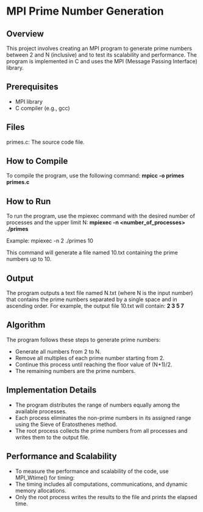 # MPI Prime Number Generation

## Overview
This project involves creating an MPI program to generate prime numbers between 2 and N (inclusive) and to test its scalability and performance. The program is implemented in C and uses the MPI (Message Passing Interface) library.

## Prerequisites

  - MPI library
  - C compiler (e.g., gcc)

## Files

primes.c: The source code file.

## How to Compile

To compile the program, use the following command: **mpicc -o primes primes.c**

## How to Run

To run the program, use the mpiexec command with the desired number of processes and the upper limit N:
**mpiexec -n <number_of_processes> ./primes <N>**

Example:
mpiexec -n 2 ./primes 10

This command will generate a file named 10.txt containing the prime numbers up to 10.

## Output

The program outputs a text file named N.txt (where N is the input number) that contains the prime numbers separated by a single space and in ascending order. For example, the output file 10.txt will contain: **2 3 5 7**

## Algorithm

The program follows these steps to generate prime numbers:
  - Generate all numbers from 2 to N.
  - Remove all multiples of each prime number starting from 2.
  - Continue this process until reaching the floor value of (N+1)/2.
  - The remaining numbers are the prime numbers.

## Implementation Details

  - The program distributes the range of numbers equally among the available processes.
  - Each process eliminates the non-prime numbers in its assigned range using the Sieve of Eratosthenes method.
  - The root process collects the prime numbers from all processes and writes them to the output file.

## Performance and Scalability

  - To measure the performance and scalability of the code, use MPI_Wtime() for timing:
  - The timing includes all computations, communications, and dynamic memory allocations.
  - Only the root process writes the results to the file and prints the elapsed time.






